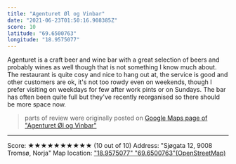 ```yaml
---
title: "Agenturet Øl og Vinbar"
date: "2021-06-23T01:50:16.908385Z"
score: 10
latitude: "69.6500763"
longitude: "18.9575077"
---
```

Agenturet is a craft beer and wine bar with a great selection of
beers and probably wines as well though that is not something I know
much about. The restaurant is quite cosy and nice to hang out at, the
service is good and other customers are ok, it's not too rowdy even on
weekends, though I prefer  visiting on weekdays for few after work pints
or on Sundays. The bar has often been quite full but they've recently
reorganised so there should be more space now.

> parts of review were originally posted on [Google Maps page of
  "Agenturet Øl og Vinbar"]("https://www.google.com/maps/place//data=!4m2!3m1!1s0x0:0xd85d95ea1935094")
---
Score: ★★★★★★★★★★ (10 out of 10)
Address: "Sjøgata 12, 9008 Tromsø, Norja"
Map location: ["18.9575077" "69.6500763"(OpenStreetMap)](https://www.openstreetmap.org/?mlat="69.6500763"&mlon="18.9575077"&zoom=12)
